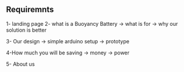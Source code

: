 Requiremnts 
---

1- landing page 
2- what is a Buoyancy Battery
-> what is for 
-> why our solution is better 

3- Our design
-> simple arduino setup
-> prototype

4-How much you will be saving 
-> money -> power

 5- About us 
 
